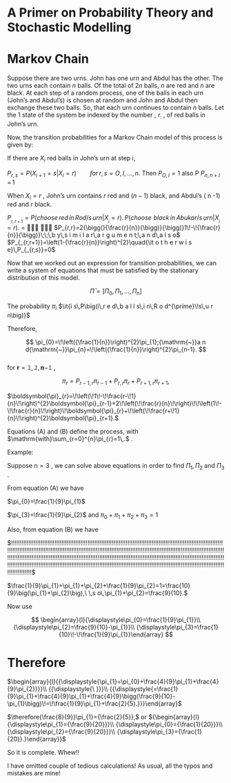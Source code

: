 # A Primer on Probability Theory and Stochastic  Modelling  

# Markov Chain  

Suppose there are two urns.  John has one urn and Abdul has the other. The two urns each  contain   $n$   balls. Of the total of  $2n$   balls,  $n$   are red and  $n$   are black. At each step of a random  process, one of the balls in each urn (John’s and Abdul’s) is chosen at random and John and  Abdul then exchange these two balls. So, that each urn continues to contain  $n$   balls. Let the  1 state of the system be indexed by the number ,  $r_{:}$  , of red balls in John’s urn.  

Now, the transition probabilities for a Markov Chain model of this process is given by:  

If there are   $X_{i}$   red balls in John’s urn at step i,  

$P_{r,s}=P\big(X_{i+1}=s\big|X_{i}=r\big)\qquad\mathit{f o r\,r},\,s=O,\,I,\,...,\,n.$    Then  $P_{O,I}=1$    also P  $P_{n,n+I}\,=\,1$  

When  $X_{i}=r$  , John’s urn contains  $r$   red and   $(n{-}1)$   black, and Abdul’s ( n -1) red and  $r$    black.  

$P_{_{r,r+1}}=P\big({c h o o s e\,r e d\,i n\,R o d/s\,u r n}\big|X_{_{i}}=r\big).\,P\big({c h o o s e\,\,b l a c k\,i n\,A b u k a r/s\,u r n}\big|X_{_{i}}=r\big).$  =      $P_{r,r}=2{\bigg(}{\frac{r}{n}}{\bigg)}{\bigg(}1\!-\!{\frac{r}{n}}{\bigg)}\;\;\,b y\,s i m i l a r\,a r g u m e n t;\,a n d\,a l s o$     $P_{_{r,r+1}}=\left(1-{\frac{r}{n}}\right)^{2}\quad{\it o t h e r w i s e}\,P_{_{r,s}}=0$  

Now that we worked out an expression for transition probabilities, we can write a system of  equations that must be satisfied by the stationary distribution of this model.  

$$
\bar{\Pi}=\left[\Pi_{0},\Pi_{1},...,\Pi_{n}\right]
$$  

The probability   $\pi_{i}$     $\it{i s\,P\big(i\,r e d\,b a l l s\,i n\,R o d^{\prime}\!s\,u r n\big)}$  

Therefore,  

$$
\pi_{0}=\!\left({\frac{1}{n}}\right)^{2}\pi_{1};{\mathrm{~}}a n d{\mathrm{~}}\pi_{n}=\!\left({\frac{1}{n}}\right)^{2}\pi_{n-1}.
$$  
for   $\mathbf{r}=\mathbb{1},\mathbb{2},\mathbf{n}\mathbb{-}\mathbb{1}$  ,  

$$
\pi_{r}=P_{r-1,r}\pi_{r-1}+P_{r,r}\pi_{r}+P_{r+1,r}\pi_{r+1},
$$  

$\boldsymbol{\pi}_{r}=\!\left(\!1\!-\!\frac{r-\!1}{n}\!\right)^{2}\boldsymbol{\pi}_{r-1}+2\!\left(\!\frac{r}{n}\!\right)\!\!\left(1\!-\!\frac{r}{n}\!\right)\!\boldsymbol{\pi}_{r}+\!\left(\!\frac{r+\!1}{n}\!\right)^{2}\boldsymbol{\pi}_{r+1}.$  

Equations (A) and (B) define the process, with  $\mathrm{with}\sum_{r=0}^{n}\pi_{r}=1\,.$  .  

Example:  

Suppose  $\mathsf{n}=3$  , we can solve above equations in order to find  $\Pi_{1},\Pi_{2}$   and  $\Pi_{3}$   .  

From equation (A) we have  

$\pi_{0}=\frac{1}{9}\pi_{1}$   

  $\pi_{3}=\frac{1}{9}\pi_{2}$    and   $\pi_{0}+\pi_{1}+\pi_{2}+\pi_{3}=1$  

Also, from equation (B) we have  

$\!\!\!\!\!\!\!\!\!\!\!\!\!\!\!\!\!\!\!\!\!\!\!\!\!\!\!\!\!\!\!\!\!\!\!\!\!\!\!\!\!\!\!\!\!\!\!\!\!\!\!\!\!\!\!\!\!\!\!\!\!\!\!\!\!\!\!\!\!\!\!\!\!\!\!\!\!\!\!\!\!\!\!\!\!\!\!\!\!\!\!\!\!\!\!\!\!\!\!\!\!\!\!\!\!\!\!\!\!\!\!\!\!\!\!\!\!\!\!\!\!\!\!\!\!\!\!\!\!\!\!\!\!\!\!\!\!\!\!\!\!\!\!\!\!\!\!\!\!\!\!\!\!\!\!\!\!\!\!\!\!\!\!\!\!\!\!\!\!\!\!\!\!\!\!\!\!\!\!\!\!\!\!\!\!\!\!\!\!\!\!\!\!\!\!\!\!\!\!\!\!\!\!\!\!\!\!\!\!\!\!\!\!\!\!\!\!\!\!\!\!\!\!\!\!\!\!\!\!\!\!\!\!\!\!\!\!\!\!\!\!\!\!\!\!\!\!\!\!\!\!\!\!\!\!\!\!\!\!\!\!\!\!\!\!\!\!\!\!\!\!\!\!\!\!\!\!\!\!\!\!\!\!\!\!\!\!\!\!\!\!\!\!\!\!\!\!\!\!\!\!\!\!\!\!\!\!\!\!\!\!\!\!\!\!\!\!\!\!\!\!\!\!\!\!\!\!\!\!\!\!\!\!\!\!\!\!\!\!\!\!\!\!\!\!\!\!\!\!\!\!\!\!\!\!\!\!\!\!\!\!\!\!\!\!\!\!\!\!\!\!\!\!\!\!\!\!\!\!\!\!\!\!\!\!\!\!\!\!\!\!\!\!\!\!\!\!\!\!\!\!\!\!\!\!\!\!\!\!\!\!\!\!\!\!\!\!\!\!\!\!\!\!\!\!\!\!\!\!\!\!\!\!\!\!\!\!\!\!\!\!\!\!\!\!\!\!\!\!\!\!\!\!\!\!\!\!\!\!\!\!\!\!\!\!\!\!\!\!\!\!\!\!\!\!\!\!\!\!\!\!\!\!\!\!\!\!\!\!\!\!\!\!\!\!\!\!\!\!\!\!\!\!\!\!\!\!\!\!\!\!\$   

  $\frac{1}{9}\pi_{1}+\pi_{1}+\pi_{2}+\frac{1}{9}\pi_{2}=1=\frac{10}{9}\big(\pi_{1}+\pi_{2}\big),\ \,s o\,\pi_{1}+\pi_{2}=\frac{9}{10}.$  

Now use  

$$
\begin{array}{l}{\displaystyle\pi_{0}=\frac{1}{9}\pi_{1}}\\ {\displaystyle\pi_{2}=\frac{9}{10}-\pi_{1}}\\ {\displaystyle\pi_{3}=\frac{1}{10}\!-\!\frac{1}{9}\pi_{1}}\end{array}
$$  
# Therefore  

$\begin{array}{l}{{\displaystyle{\pi_{1}=\pi_{0}+\frac{4}{9}\pi_{1}+\frac{4}{9}\pi_{2}}}}\\ {{\displaystyle{\ }}}\\ {{\displaystyle{=\frac{1}{9}\pi_{1}+\frac{4}{9}\pi_{1}+\frac{4}{9}\bigg(\frac{9}{10}-\pi_{1}\bigg)\!=\!\frac{1}{9}\pi_{1}+\frac{2}{5}.}}}\end{array}$   

  

  $\therefore{\frac{8}{9}}\pi_{1}={\frac{2}{5}},$  or    ${\begin{array}{l}{\displaystyle\pi_{1}={\frac{9}{20}}}\\ {\displaystyle\pi_{0}={\frac{1}{20}}}\\ {\displaystyle\pi_{2}={\frac{9}{20}}}\\ {\displaystyle\pi_{3}={\frac{1}{20}}.}\end{array}}$  

So it is complete. Whew!!  

I have omitted couple of tedious calculations! As usual, all the typos and mistakes are  mine!  
